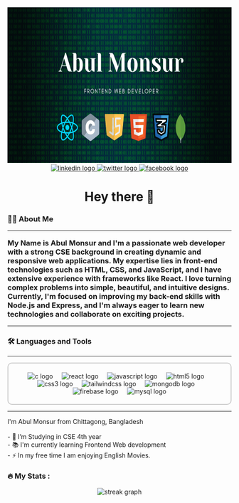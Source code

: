 <div align="center">
  <img width="100%" height="350" src="/banner (2).png" />
</div>

<div align="center">
  <a href="https://www.linkedin.com/in/md-monsur/" target="_blank">
    <img src="https://img.shields.io/static/v1?message=LinkedIn&logo=linkedin&label=&color=0077B5&logoColor=white&labelColor=&style=for-the-badge" height="25" alt="linkedin logo" />
  </a>
  <a href="https://x.com/monsur_evan" target="_blank">
    <img src="https://img.shields.io/static/v1?message=Twitter&logo=twitter&label=&color=1DA1F2&logoColor=white&labelColor=&style=for-the-badge" height="25" alt="twitter logo" />
  </a>
  <a href="https://www.facebook.com/mdmonsur28" target="_blank">
    <img src="https://img.shields.io/static/v1?message=Facebook&logo=facebook&label=&color=1877F2&logoColor=white&labelColor=&style=for-the-badge" height="25" alt="facebook logo" />
  </a>
</div>

<h1 align="center">Hey there 👋</h1>

<h3 align="left">
  👩‍💻 About Me 
  <hr/>
  My Name is Abul Monsur and I'm a passionate web developer with a strong CSE background in creating dynamic and responsive web applications. My expertise lies in front-end technologies such as HTML, CSS, and JavaScript, and I have extensive experience with frameworks like React. I love turning complex problems into simple, beautiful, and intuitive designs. Currently, I'm focused on improving my back-end skills with Node.js and Express, and I'm always eager to learn new technologies and collaborate on exciting projects.
</h3>

<hr/>
<h3 align="left">🛠 Languages and Tools</h3>
<hr/>
<div align="center" style="border: 2px solid #ccc; padding: 20px; border-radius: 10px;">
  <img src="https://cdn.jsdelivr.net/gh/devicons/devicon/icons/c/c-original.svg" height="40" alt="c logo" />
  <img width="12" />
  <img src="https://cdn.jsdelivr.net/gh/devicons/devicon/icons/react/react-original.svg" height="40" alt="react logo" />
  <img width="12" />
  <img src="https://cdn.jsdelivr.net/gh/devicons/devicon/icons/javascript/javascript-original.svg" height="40" alt="javascript logo" />
  <img width="12" />
  <img src="https://cdn.jsdelivr.net/gh/devicons/devicon/icons/html5/html5-original.svg" height="40" alt="html5 logo" />
  <img width="12" />
  <img src="https://cdn.jsdelivr.net/gh/devicons/devicon/icons/css3/css3-original.svg" height="40" alt="css3 logo" />
  <img width="12" />
  <img src="https://cdn.jsdelivr.net/gh/devicons/devicon/icons/tailwindcss/tailwindcss-original-wordmark.svg" height="40" alt="tailwindcss logo" />
  <img width="12" />
  <img src="https://cdn.jsdelivr.net/gh/devicons/devicon/icons/mongodb/mongodb-original.svg" height="40" alt="mongodb logo" />
  <img width="12" />
  <img src="https://cdn.jsdelivr.net/gh/devicons/devicon/icons/firebase/firebase-plain.svg" height="40" alt="firebase logo" />
  <img width="12" />
  <img src="https://cdn.jsdelivr.net/gh/devicons/devicon/icons/mysql/mysql-original.svg" height="40" alt="mysql logo" />
</div>

<hr/>

<p align="left">
  I'm Abul Monsur from Chittagong, Bangladesh<br><br>
  - 🔭 I’m Studying in CSE 4th year<br>
  - 📚 I'm currently learning Frontend Web development<br>
  - ⚡ In my free time I am enjoying English Movies.
</p>

<h3 align="left">🔥 My Stats :</h3>

<div align="center">
  <img src="https://streak-stats.demolab.com?user=monsur28&locale=en&mode=daily&theme=dark&hide_border=false&border_radius=5&order=3" height="220" alt="streak graph" />
</div>


